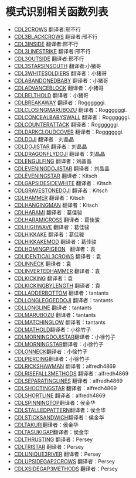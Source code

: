 # 模式识别相关函数列表

* [CDL2CROWS](CDL2CROWS.md) 翻译者:邢不行
* [CDL3BLACKCROWS](CDL3BLACKCROWS.md) 翻译者:邢不行
* [CDL3INSIDE](CDL3INSIDE.md) 翻译者:邢不行
* [CDL3LINESTRIKE](CDL3LINESTRIKE.md) 翻译者:邢不行
* [CDL3OUTSIDE](CDL3OUTSIDE.md) 翻译者:邢不行
* [CDL3STARSINSOUTH](CDL3STARSINSOUTH.md) 翻译者:小猪哥 
* [CDL3WHITESOLDIERS](CDL3WHITESOLDIERS.md) 翻译者：小猪哥 
* [CDLABANDONEDBABY](CDLABANDONEDBABY.md) 翻译者：小猪哥 
* [CDLADVANCEBLOCK](CDLADVANCEBLOCK.md) 翻译者：小猪哥 
* [CDLBELTHOLD](CDLBELTHOLD.md) 翻译者：小猪哥 
* [CDLBREAKAWAY](CDLBREAKAWAY.md) 翻译者：Roggggggi. 
* [CDLCLOSINGMARUBOZU](CDLCLOSINGMARUBOZU.md) 翻译者：Roggggggi. 
* [CDLCONCEALBABYSWALL](CDLCONCEALBABYSWALL.md) 翻译者：Roggggggi. 
* [CDLCOUNTERATTACK](CDLCOUNTERATTACK.md) 翻译者：Roggggggi. 
* [CDLDARKCLOUDCOVER](CDLDARKCLOUDCOVER.md) 翻译者：Roggggggi. 
* [CDLDOJI](CDLDOJI.md) 翻译者：刘晶晶 
* [CDLDOJISTAR](CDLDOJISTAR.md) 翻译者：刘晶晶 
* [CDLDRAGONFLYDOJI](CDLDRAGONFLYDOJI.md) 翻译者：刘晶晶 
* [CDLENGULFING](CDLENGULFING.md) 翻译者：刘晶晶 
* [CDLEVENINGDOJISTAR](CDLEVENINGDOJISTAR.md) 翻译者：刘晶晶 
* [CDLEVENINGSTAR](CDLEVENINGSTAR.md) 翻译者：Kitsch
* [CDLGAPSIDESIDEWHITE](CDLGAPSIDESIDEWHITE.md) 翻译者：Kitsch
* [CDLGRAVESTONEDOJI](CDLGRAVESTONEDOJI.md) 翻译者：Kitsch
* [CDLHAMMER](CDLHAMMER.md) 翻译者：Kitsch
* [CDLHANGINGMAN](CDLHANGINGMAN.md) 翻译者：Kitsch
* [CDLHARAMI](CDLHARAMI.md) 翻译者：葛佳骏
* [CDLHARAMICROSS](CDLHARAMICROSS.md) 翻译者：葛佳骏
* [CDLHIGHWAVE](CDLHIGHWAVE.md) 翻译者：葛佳骏
* [CDLHIKKAKE](CDLHIKKAKE.md) 翻译者：葛佳骏
* [CDLHIKKAKEMOD](CDLHIKKAKEMOD.md) 翻译者：葛佳骏
* [CDLHOMINGPIGEON](CDLHOMINGPIGEON.md)   翻译者：袁
* [CDLIDENTICAL3CROWS](CDLIDENTICAL3CROWS.md) 翻译者：袁
* [CDLINNECK](CDLINNECK.md) 翻译者：袁
* [CDLINVERTEDHAMMER](CDLINVERTEDHAMMER.md) 翻译者：袁
* [CDLKICKING](CDLKICKING.md) 翻译者：袁
* [CDLKICKINGBYLENGTH](CDLKICKINGBYLENGTH.md) 翻译者：袁
* [CDLLADDERBOTTOM](CDLLADDERBOTTOM.md) 翻译者：tantants
* [CDLLONGLEGGEDDOJI](CDLLONGLEGGEDDOJI.md) 翻译者：tantants
* [CDLLONGLINE](CDLLONGLINE.md) 翻译者：tantants
* [CDLMARUBOZU](CDLMARUBOZU.md) 翻译者：tantants
* [CDLMATCHINGLOW](CDLMATCHINGLOW.md) 翻译者：tantants
* [CDLMATHOLD](CDLMATHOLD.md)翻译者：小徐竹子
* [CDLMORNINGDOJISTAR](CDLMORNINGDOJISTAR.md)翻译者：小徐竹子
* [CDLMORNINGSTAR](CDLMORNINGSTAR.md)翻译者：小徐竹子
* [CDLONNECK](CDLONNECK.md)翻译者：小徐竹子
* [CDLPIERCING](CDLPIERCING.md)翻译者：小徐竹子
* [CDLRICKSHAWMAN](CDLRICKSHAWMAN.md) 翻译者：alfredh4869
* [CDLRISEFALL3METHODS](CDLRISEFALL3METHODS.md) 翻译者：alfredh4869
* [CDLSEPARATINGLINES](CDLSEPARATINGLINES.md) 翻译者：alfredh4869
* [CDLSHOOTINGSTAR](CDLSHOOTINGSTAR.md) 翻译者：alfredh4869
* [CDLSHORTLINE](CDLSHORTLINE.md) 翻译者：alfredh4869
* [CDLSPINNINGTOP](CDLSPINNINGTOP.md)翻译者：侯金华
* [CDLSTALLEDPATTERN](CDLSTALLEDPATTERN.md)翻译者：侯金华
* [CDLSTICKSANDWICH](CDLSTICKSANDWICH.md)翻译者：侯金华
* [CDLTAKURI](CDLTAKURI.md)翻译者：侯金华
* [CDLTASUKIGAP](CDLTASUKIGAP.md)翻译者：侯金华
* [CDLTHRUSTING](CDLTHRUSTING.md) 翻译者：Persey
* [CDLTRISTAR](CDLTRISTAR.md) 翻译者：Persey
* [CDLUNIQUE3RIVER](CDLUNIQUE3RIVER.md) 翻译者：Persey
* [CDLUPSIDEGAP2CROWS](CDLUPSIDEGAP2CROWS.md) 翻译者：Persey
* [CDLXSIDEGAP3METHODS](CDLXSIDEGAP3METHODS.md) 翻译者：Persey
